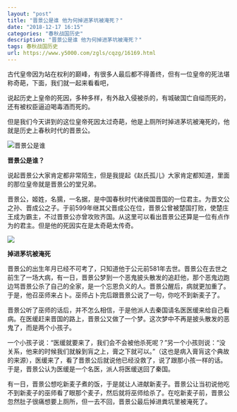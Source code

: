 ```yaml
---
layout: "post"
title: "晋景公是谁 他为何掉进茅坑被淹死？"
date: "2018-12-17 16:15"
categories: "春秋战国历史"
description: "晋景公是谁 他为何掉进茅坑被淹死？"
tags: 春秋战国历史
url: https://www.y5000.com/zgls/cqzg/16169.html
---
```






古代皇帝因为站在权利的巅峰，有很多人最后都不得善终，但有一位皇帝的死法堪称奇葩，下面，我们就一起来看看吧，

说起历史上皇帝的死因，多种多样，有外敌入侵被杀的，有城破国亡自缢而死的，还有被权臣逼迫喝毒酒而死的。

但是我们今天讲到的这位皇帝死因太过奇葩，他是上厕所时掉进茅坑被淹死的，他就是历史上春秋时代的晋景公。

![晋景公是谁](/uploads/allimg/170307/6-1F30G03Q1502.JPG)

**晋景公是谁？**

说起晋景公大家肯定都非常陌生，但是我提起《赵氏孤儿》大家肯定都知道，里面的那位皇帝就是晋景公的堂兄弟。

晋景公，姬姓，名獳，一名据，是中国春秋时代诸侯国晋国的一位君主。为晋文公之孙、晋成公之子。于前599年继其父晋成公在位，晋景公曾被楚国打败，使楚庄王成为霸主，不过晋景公亦曾攻败齐国。从这里可以看出晋景公还算是一位有点作为的君主。但是他的死因实在是太奇葩太传奇。

![](https://img.y5000.com/uploads/allimg/170307/1039533038-0.jpg)

**掉进茅坑被淹死**

晋景公的出生年月已经不可考了，只知道他于公元前581年去世。晋景公在去世之前生了一场大病，有一日，晋景公梦到一个恶鬼披头散发的追赶他，那个恶鬼边跑边骂晋景公杀了自己的全家，是一个忘恩负义的人。晋景公醒后，病就更加重了。于是，他召巫师来占卜。巫师占卜完后跟晋景公说了一句，你吃不到新麦子了。

晋景公听了巫师的话后，并不怎么相信，于是他派人去秦国请名医医缓来给自己看病。在医缓赶来晋国的路上，晋景公又做了一个梦。这次梦中不再是披头散发的恶鬼了，而是两个小孩子。

一个小孩子说：“医缓就要来了，我们会不会被他杀死呢？”另一个小孩则说：“没关系，他来的时候我们就躲到肓之上，膏之下就可以。”（这也是病入膏肓这个典故的来源），医缓来了，看了晋景公后就说他已经没救了，说了跟那小孩一样的话。于是，晋景公认为医缓是一个名医，派人将医缓送回了秦国。

有一日，晋景公想吃新麦子煮的饭，于是就让人进献新麦子。晋景公让当初说他吃不到新麦子的巫师看了眼那个麦子，然后就将巫师给杀了。在吃新麦子前，晋景公忽然肚子很痛想要上厕所，但一去不回，晋景公最后掉进粪坑里被淹死了。
